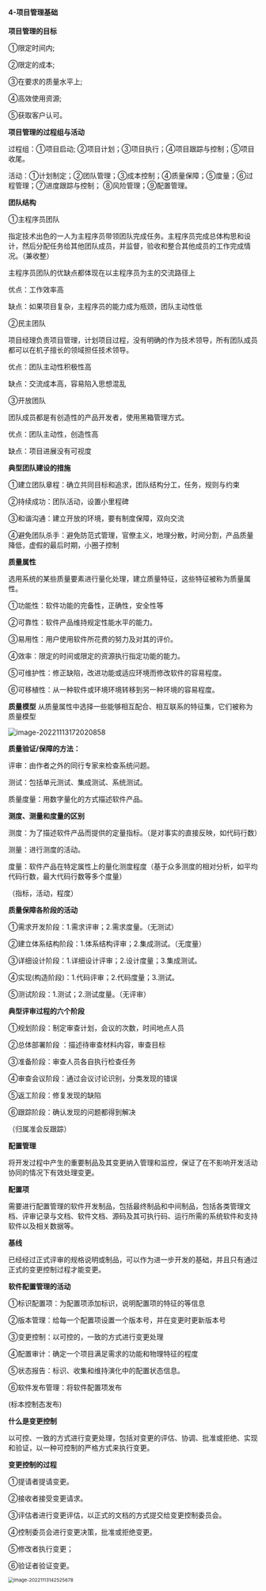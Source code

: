#### 4-项目管理基础

**项目管理的目标**

①限定时间内;

②限定的成本;

③在要求的质量水平上;

④高效使用资源;

⑤获取客户认可。



**项目管理的过程组与活动**

过程组：①项目启动; ②项目计划；③项目执行；④项目跟踪与控制；⑤项目收尾。

活动：①计划制定；②团队管理；③成本控制；④质量保障；⑤度量；⑥过程管理；⑦进度跟踪与控制； ⑧风险管理；⑨配置管理。



**团队结构**

①主程序员团队

指定技术出色的一人为主程序员带领团队完成任务。主程序员完成总体构思和设计，然后分配任务给其他团队成员，并监督，验收和整合其他成员的工作完成情况。（兼收整）

主程序员团队的优缺点都体现在以主程序员为主的交流路径上

优点：工作效率高

缺点：如果项目复杂，主程序员的能力成为瓶颈，团队主动性低

②民主团队

项目经理负责项目管理，计划项目过程，没有明确的作为技术领导，所有团队成员都可以在机子擅长的领域担任技术领导。

优点：团队主动性积极性高

缺点：交流成本高，容易陷入思想混乱

③开放团队

团队成员都是有创造性的产品开发者，使用黑箱管理方式。

优点：团队主动性，创造性高

缺点：项目进展没有可视度



**典型团队建设的措施**

①建立团队章程：确立共同目标和追求，团队结构分工，任务，规则与约束

②持续成功：团队活动，设置小里程碑

③和谐沟通：建立开放的环境，要有制度保障，双向交流

④避免团队杀手：避免防范式管理，官僚主义，地理分散，时间分割，产品质量降低，虚假的最后时期，小圈子控制





**质量属性**

选用系统的某些质量要素进行量化处理，建立质量特征，这些特征被称为质量属性。

①功能性：软件功能的完备性，正确性，安全性等

②可靠性：软件产品维持规定性能水平的能力。

③易用性：用户使用软件所花费的努力及对其的评价。

④效率：限定的时间或限定的资源执行指定功能的能力。

⑤可维护性：修正缺陷，改进功能或适应环境而修改软件的容易程度。

⑥可移植性：从一种软件或环境环境转移到另一种环境的容易程度。



**质量模型**
从质量属性中选择⼀些能够相互配合、相互联系的特征集，它们被称为质量模型

![image-20221113172020858](https://palepics.oss-cn-guangzhou.aliyuncs.com/img/image-20221113172020858.png)





**质量验证/保障的方法：**

评审：由作者之外的同行专家来检查系统问题。

测试：包括单元测试、集成测试、系统测试。

质量度量：用数字量化的方式描述软件产品。



**测度、测量和度量的区别**

测度：为了描述软件产品而提供的定量指标。（是对事实的直接反映，如代码行数）

测量：进行测度的活动。

度量：软件产品在特定属性上的量化测度程度（基于众多测度的相对分析，如平均代码行数，最大代码行数等多个度量）

 （指标，活动，程度）



**质量保障各阶段的活动**

①需求开发阶段：1.需求评审；2.需求度量。（无测试）

②建立体系结构阶段：1.体系结构评审；2.集成测试。（无度量）

③详细设计阶段：1.详细设计评审；2.设计度量；3.集成测试。

④实现(构造阶段)：1.代码评审；2.代码度量；3.测试。

⑤测试阶段：1.测试；2.测试度量。（无评审）



**典型评审过程的六个阶段**

①规划阶段：制定审查计划，会议的次数，时间地点人员

②总体部署阶段 ：描述待审查材料内容，审查目标

③准备阶段：审查人员各自执行检查任务

④审查会议阶段：通过会议讨论识别，分类发现的错误

 ⑤返工阶段：修复发现的缺陷

⑥跟踪阶段：确认发现的问题都得到解决

（归属准会反跟踪）



**配置管理**

将开发过程中产生的重要制品及其变更纳入管理和监控，保证了在不影响开发活动协同的情况下有效处理变更。

**配置项**

需要进行配置管理的软件开发制品，包括最终制品和中间制品，包括各类管理文档、评审记录与文档、软件文档、源码及其可执行码、运行所需的系统软件和支持软件以及相关数据等。

**基线**

已经经过正式评审的规格说明或制品，可以作为进一步开发的基础，并且只有通过正式的变更控制过程才能变更。



**软件配置管理的活动**

①标识配置项：为配置项添加标识，说明配置项的特征的等信息

②版本管理：给每一个配置项设置一个版本号，并在变更时更新版本号

③变更控制：以可控的，一致的方式进行变更处理

④配置审计：确定一个项目满足需求的功能和物理特征的程度

⑤状态报告：标识、收集和维持演化中的配置状态信息。

⑥软件发布管理：将软件配置项发布

(标本控制态发布)



**什么是变更控制**

以可控、一致的方式进行变更处理，包括对变更的评估、协调、批准或拒绝、实现和验证，以一种可控制的严格方式来执行变更。



**变更控制的过程**

①提请者提请变更。

②接收者接受变更请求。

③评估者进行变更评估，以正式的文档的方式提交给变更控制委员会。

④控制委员会进行变更决策，批准或拒绝变更。

⑤修改者执行变更；

⑥验证者验证变更。

<img src="https://palepics.oss-cn-guangzhou.aliyuncs.com/img/image-20221113142525678.png" alt="image-20221113142525678" style="zoom:67%;" />